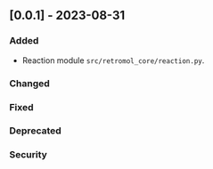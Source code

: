 ## [0.0.1] - 2023-08-31

### Added
- Reaction module `src/retromol_core/reaction.py`.

### Changed

### Fixed

### Deprecated

### Security